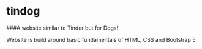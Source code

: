 # tindog
###A website similar to Tinder but for Dogs!

Website is build around basic fundamentals of HTML, CSS and Bootstrap 5

